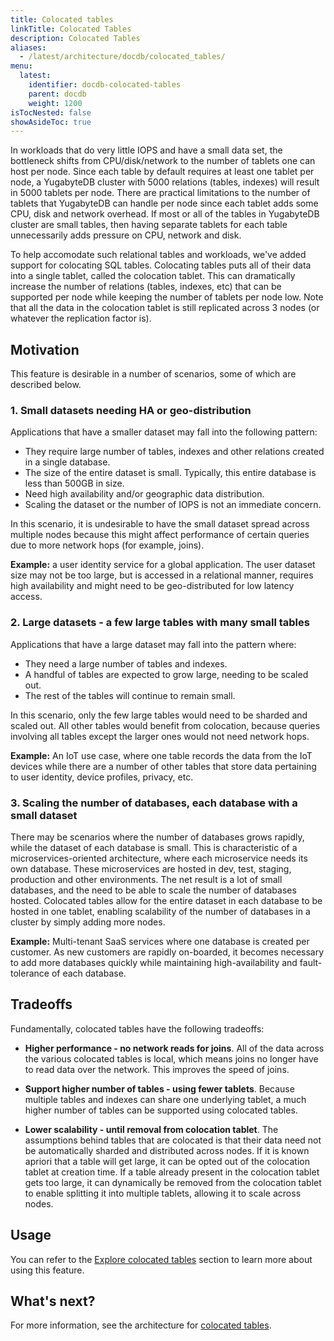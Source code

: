 ```yaml
---
title: Colocated tables
linkTitle: Colocated Tables
description: Colocated Tables
aliases:
  - /latest/architecture/docdb/colocated_tables/
menu:
  latest:
    identifier: docdb-colocated-tables
    parent: docdb
    weight: 1200
isTocNested: false
showAsideToc: true
---
```


In workloads that do very little IOPS and have a small data set, the bottleneck shifts from
CPU/disk/network to the number of tablets one can host per node.
Since each table by default requires at least one tablet per node, a YugabyteDB cluster with 5000
relations (tables, indexes) will result in 5000 tablets per node.
There are practical limitations to the number of tablets that YugabyteDB can handle per node since each tablet
adds some CPU, disk and network overhead. If most or all of the tables in YugabyteDB cluster are small tables,
then having separate tablets for each table unnecessarily adds pressure on CPU, network and disk.

To help accomodate such relational tables and workloads, we've added support for colocating SQL tables.
Colocating tables puts all of their data into a single tablet, called the colocation tablet.
This can dramatically increase the number of relations (tables, indexes, etc) that can
be supported per node while keeping the number of tablets per node low.
Note that all the data in the colocation tablet is still replicated across 3 nodes (or whatever the replication factor is).

## Motivation

This feature is desirable in a number of scenarios, some of which are described below.

### 1. Small datasets needing HA or geo-distribution
Applications that have a smaller dataset may fall into the following pattern:
* They require large number of tables, indexes and other relations created in a single database.
* The size of the entire dataset is small. Typically, this entire database is less than 500GB in size.
* Need high availability and/or geographic data distribution.
* Scaling the dataset or the number of IOPS is not an immediate concern.

In this scenario, it is undesirable to have the small dataset spread across multiple nodes because
this might affect performance of certain queries due to more network hops (for example, joins).

**Example:** a user identity service for a global application. The user dataset size may not be too
large, but is accessed in a relational manner, requires high availability and might need to be
geo-distributed for low latency access.

### 2. Large datasets - a few large tables with many small tables
Applications that have a large dataset may fall into the pattern where:
* They need a large number of tables and indexes.
* A handful of tables are expected to grow large, needing to be scaled out.
* The rest of the tables will continue to remain small.

In this scenario, only the few large tables would need to be sharded and scaled out.
All other tables would benefit from colocation, because queries involving all tables except the
larger ones would not need network hops.

**Example:** An IoT use case, where one table records the data from the IoT devices while
there are a number of other tables that store data pertaining to user identity, device profiles, privacy, etc.

### 3. Scaling the number of databases, each database with a small dataset
There may be scenarios where the number of databases grows rapidly, while the dataset of each database is small.
This is characteristic of a microservices-oriented architecture, where each microservice needs its own database.
These microservices are hosted in dev, test, staging, production and other environments.
The net result is a lot of small databases, and the need to be able to scale the number of databases hosted.
Colocated tables allow for the entire dataset in each database to be hosted in one tablet,
enabling scalability of the number of databases in a cluster by simply adding more nodes.

**Example:** Multi-tenant SaaS services where one database is created per customer. As new customers
are rapidly on-boarded, it becomes necessary to add more databases quickly while maintaining high-availability
and fault-tolerance of each database.

## Tradeoffs

Fundamentally, colocated tables have the following tradeoffs:

* **Higher performance - no network reads for joins**.
All of the data across the various colocated tables is local, which means joins no longer have to
read data over the network. This improves the speed of joins.

* **Support higher number of tables - using fewer tablets**.
Because multiple tables and indexes can share one underlying tablet, a much higher number of tables
can be supported using colocated tables.

* **Lower scalability - until removal from colocation tablet**. The assumptions behind tables that
are colocated is that their data need not be automatically sharded and distributed across nodes.
If it is known apriori that a table will get large, it can be opted out of the colocation tablet at
creation time. If a table already present in the colocation tablet gets too large, it can
dynamically be removed from the colocation tablet to enable splitting it into multiple tablets,
allowing it to scale across nodes.

## Usage

You can refer to the [Explore colocated tables](../../../explore/colocated-tables/) section to learn
more about using this feature.

## What's next?

For more information, see the architecture for [colocated tables](https://github.com/yugabyte/yugabyte-db/blob/master/architecture/design/ysql-colocated-tables.md).
